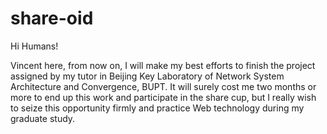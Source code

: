 # share-oid

Hi Humans!

Vincent here, from now on, I will make my best efforts to finish the project assigned by my tutor in Beijing Key Laboratory of Network System Architecture and Convergence, BUPT. It will surely cost me two months or more to end up this work and participate in the share cup, but I really wish to seize this opportunity firmly and practice Web technology during my graduate study.
